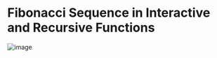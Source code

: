 # Fibonacci Sequence in Interactive and Recursive Functions

![image](https://user-images.githubusercontent.com/50957846/175351981-c9bcc832-0746-408a-b405-00ab4a170366.png)
